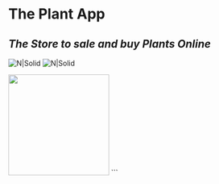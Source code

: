 # The Plant App
## _The Store to sale and buy Plants Online_

![N|Solid](https://firebasestorage.googleapis.com/v0/b/theplantapp.appspot.com/o/rosemary.png?alt=media&token=129f86c4-dc79-4dbd-b9cb-aa36aecc9be8)
![N|Solid](https://firebasestorage.googleapis.com/v0/b/theplantapp.appspot.com/o/screen-20210911-233719%20(2).gif?alt=media&token=dabc1f5a-7258-4210-a7c1-b8ebc7a601d3)

<img src="https://firebasestorage.googleapis.com/v0/b/theplantapp.appspot.com/o/screen-20210911-233719%20(2)%20(2)%20(2)%20(2).gif?alt=media&token=6f49c057-ef2e-4acd-96fa-b12924810567" width="200px">
```
















```
